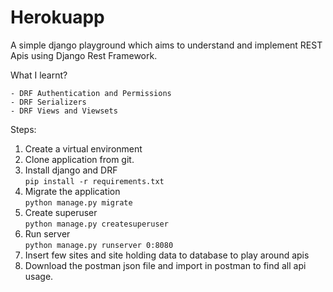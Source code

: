 # Herokuapp

A simple django playground which aims to understand and implement REST Apis using Django Rest Framework.

What I learnt?

    - DRF Authentication and Permissions
    - DRF Serializers
    - DRF Views and Viewsets

Steps:

1. Create a virtual environment
2. Clone application from git.
3. Install django and DRF\
    `pip install -r requirements.txt`
4. Migrate the application\
    `python manage.py migrate`
5. Create superuser\
    `python manage.py createsuperuser`
6. Run server\
    `python manage.py runserver 0:8080`
7. Insert few sites and site holding data to database to play around apis
8. Download the postman json file and import in postman to find all api usage.
